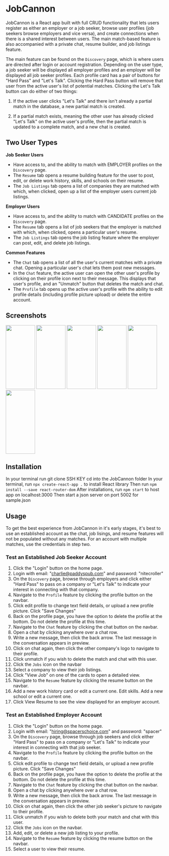 # JobCannon

JobCannon is a React app built with full CRUD functionality that lets users register as either an employer or a job seeker, browse user profiles (job seekers browse employers and vice versa), and create connections when there is a shared interest between users. The main match-based feature is also accompanied with a private chat, resume builder, and job listings feature.

The main feature can be found on the `Discovery` page, which is where users are directed after login or account registration. Depending on the user type, a job seeker will be displayed all employer profiles and an employer will be displayed all job seeker profiles. Each profile card has a pair of buttons for "Hard Pass" and "Let's Talk". Clicking the Hard Pass button will remove that user from the active user's list of potential matches. Clicking the Let's Talk button can do either of two things:

1. If the active user clicks "Let's Talk" and there isn't already a partial match in the database, a new partial match is created.

2. If a partial match exists, meaning the other user has already clicked "Let's Talk" on the active user's profile, then the partial match is updated to a complete match, and a new chat is created.

## Two User Types

**Job Seeker Users** 
- Have access to, and the ability to match with EMPLOYER profiles on the `Discovery` page. 
- The `Resume` tab opens a resume building feature for the user to post, edit, or delete work history, skills, and schools on their resume. 
- The `Job Listings` tab opens a list of companies they are matched with which, when clicked, open up a list of the employer users current job listings.

**Employer Users** 
- Have access to, and the ability to match with CANDIDATE profiles on the `Discovery` page. 
- The `Resume` tab opens a list of job seekers that the employer is matched with which, when clicked, opens a particular user's resume. 
- The `Job Listings` tab opens the job listing feature where the employer can post, edit, and delete job listings.

**Common Features**
- The `Chat` tab opens a list of all the user's current matches with a private chat. Opening a particular user's chat lets them post new messages.
- In the `Chat` feature, the active user can open the other user's profile by clicking on their profile icon next to their message. This displays that user's profile, and an "Unmatch" button that deletes the match and chat.
- The `Profile` tab opens up the active user's profile with the ability to edit profile details (including profile picture upload) or delete the entire account.

## Screenshots

<img src="https://res.cloudinary.com/dhduglm4j/image/upload/v1597609592/techtok/home-sample_zboksi.png" height="203" width="93">
<img src="https://res.cloudinary.com/dhduglm4j/image/upload/v1597609622/techtok/discovery-sample_fjfooo.png" height="203" width="93">
<img src="https://res.cloudinary.com/dhduglm4j/image/upload/v1597609653/techtok/profile-sample_cgosjc.png" height="203" width="93">
<img src="https://res.cloudinary.com/dhduglm4j/image/upload/v1597609578/techtok/chat-sample_q7wjro.png" height="203" width="93">
<img src="https://res.cloudinary.com/dhduglm4j/image/upload/v1597609608/techtok/resume-sample_cfitg4.png" height="203" width="93">
<img src="https://res.cloudinary.com/dhduglm4j/image/upload/v1597609563/techtok/jobs-sample_fyibaa.png" height="203" width="93">

## Installation

In your terminal run git clone SSH KEY
cd into the JobCannon folder
In your terminal, run `npx create-react-app .` to install React library
Then run `npm install --save react-router-dom`
After installations, run `npm start` to host app on localhost:3000
Then start a json server on port 5002 for sample.json

## Usage

To get the best experience from JobCannon in it's early stages, it's best to use an established account as the chat, job lisings, and resume features will not be populated without any matches. For an account with multiple matches, use the credentials in step two.

### Test an Established Job Seeker Account

1. Click the "Login" button on the home page.
2. Login with email: "charlie@paddyspub.com" and password: "nitecroller"
3. On the `Discovery` page, browse through employers and click either "Hard Pass" to pass on a company or "Let's Talk" to indicate your interest in connecting with that company.
4. Navigate to the `Profile` feature by clicking the profile button on the navbar.
5. Click edit profile to change text field details, or upload a new profile picture. Click "Save Changes"
6. Back on the profile page, you have the option to delete the profile at the bottom. Do not delete the profile at this time.
7. Navigate to the `Chat` feature by clicking the chat button on the navbar.
8. Open a chat by clicking anywhere over a chat row.
9. Write a new message, then click the back arrow. The last message in the conversation appears in preview.
10. Click on chat again, then click the other company's logo to navigate to their profile.
11. Click unmatch if you wish to delete the match and chat with this user.
12. Click the `Jobs` icon on the navbar
13. Select a company to view their job listings.
14. Click "View Job" on one of the cards to open a detailed view.
15. Navigate to the `Resume` feature by clicking the resume button on the navbar.
16. Add a new work history card or edit a current one. Edit skills. Add a new school or edit a current one.
17. Click View Resume to see the view displayed for an employer account.


### Test an Established Employer Account

1. Click the "Login" button on the home page.
2. Login with email: "hiring@spacerschoice.com" and password: "spacer"
3. On the `Discovery` page, browse through job seekers and click either "Hard Pass" to pass on a company or "Let's Talk" to indicate your interest in connecting with that job seeker.
4. Navigate to the `Profile` feature by clicking the profile button on the navbar.
5. Click edit profile to change text field details, or upload a new profile picture. Click "Save Changes"
6. Back on the profile page, you have the option to delete the profile at the bottom. Do not delete the profile at this time.
7. Navigate to the `Chat` feature by clicking the chat button on the navbar.
8. Open a chat by clicking anywhere over a chat row.
9. Write a new message, then click the back arrow. The last message in the conversation appears in preview.
10. Click on chat again, then click the other job seeker's picture to navigate to their profile.
11. Click unmatch if you wish to delete both your match and chat with this user.
12. Click the `Jobs` icon on the navbar.
13. Add, edit, or delete a new job listing to your profile.
14. Navigate to the `Resume` feature by clicking the resume button on the navbar.
15. Select a user to view their resume.